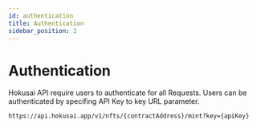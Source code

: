 ```yaml
---
id: authentication
title: Authentication
sidebar_position: 2
---
```


# Authentication

Hokusai API require users to authenticate for all Requests.
Users can be authenticated by specifing API Key to key URL parameter.

~~~
https://api.hokusai.app/v1/nfts/{contractAddress}/mint?key={apiKey} 
~~~
